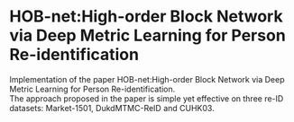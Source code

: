 # HOB-net:High-order Block Network via Deep Metric Learning for Person Re-identification
Implementation of the paper HOB-net:High-order Block Network via Deep Metric Learning for Person Re-identification.  
The approach proposed in the paper is simple yet effective on three re-ID datasets: Market-1501, DukdMTMC-ReID and CUHK03.

